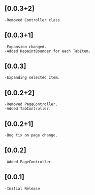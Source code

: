 ## [0.0.3+2]
    -Removed Controller class.

## [0.0.3+1]
    -Expansion changed.
    -Added RepaintBounder for each TabItem.

## [0.0.3]
    -Expanding selected item.

## [0.0.2+2]
    -Removed PageController.
    -Added TabController.

## [0.0.2+1]
    -Bug fix on page change.

## [0.0.2]
    -Added PageController.

## [0.0.1]
    -Initial Release
